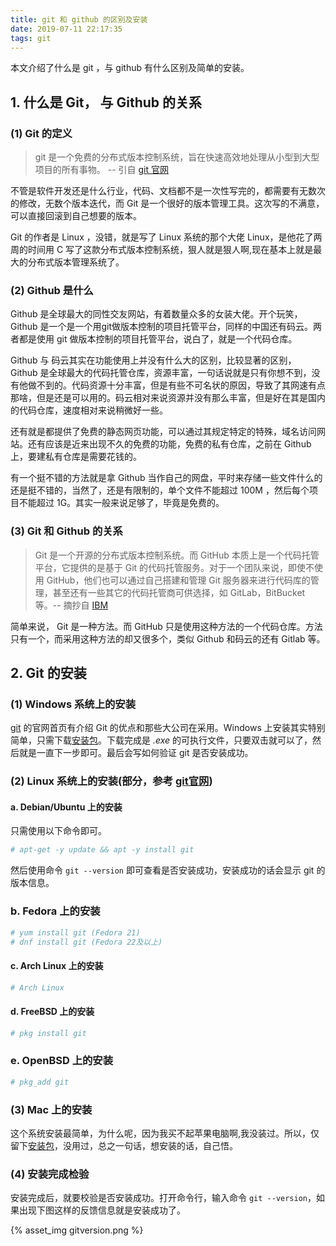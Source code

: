 ```yaml
---
title: git 和 github 的区别及安装
date: 2019-07-11 22:17:35
tags: git
---
```


本文介绍了什么是 git ，与 github 有什么区别及简单的安装。

<!-- more -->

## 1. 什么是 Git， 与 Github 的关系

### (1) Git 的定义

> git 是一个免费的分布式版本控制系统，旨在快速高效地处理从小型到大型项目的所有事物。 -- 引自 [git 官网](https://git-scm.com/ "点击前往")

不管是软件开发还是什么行业，代码、文档都不是一次性写完的，都需要有无数次的修改，无数个版本迭代，而 Git 是一个很好的版本管理工具。这次写的不满意，可以直接回滚到自己想要的版本。

Git 的作者是 Linux ，没错，就是写了 Linux 系统的那个大佬 Linux，是他花了两周的时间用 C 写了这款分布式版本控制系统，狠人就是狠人啊,现在基本上就是最大的分布式版本管理系统了。

### (2) Github 是什么

Github 是全球最大的同性交友网站，有着数量众多的女装大佬。开个玩笑，Github 是一个是一个用git做版本控制的项目托管平台，同样的中国还有码云。两者都是使用 git 做版本控制的项目托管平台，说白了，就是一个代码仓库。

Github 与 码云其实在功能使用上并没有什么大的区别，比较显著的区别， Github 是全球最大的代码托管仓库，资源丰富，一句话说就是只有你想不到，没有他做不到的。代码资源十分丰富，但是有些不可名状的原因，导致了其网速有点那啥，但是还是可以用的。码云相对来说资源并没有那么丰富，但是好在其是国内的代码仓库，速度相对来说稍微好一些。

还有就是都提供了免费的静态网页功能，可以通过其规定特定的特殊，域名访问网站。还有应该是近来出现不久的免费的功能，免费的私有仓库，之前在 Github 上，要建私有仓库是需要花钱的。

有一个挺不错的方法就是拿 Github 当作自己的网盘，平时来存储一些文件什么的还是挺不错的，当然了，还是有限制的，单个文件不能超过 100M ，然后每个项目不能超过 1G。其实一般来说足够了，毕竟是免费的。

### (3) Git 和 Github 的关系

> Git 是一个开源的分布式版本控制系统。而 GitHub 本质上是一个代码托管平台，它提供的是基于 Git 的代码托管服务。对于一个团队来说，即使不使用 GitHub，他们也可以通过自己搭建和管理 Git 服务器来进行代码库的管理，甚至还有一些其它的代码托管商可供选择，如 GitLab，BitBucket 等。-- 摘抄自 [IBM](https://www.ibm.com/developerworks/cn/opensource/os-cn-git-and-github-1/index.html "原文链接地址")

简单来说， Git 是一种方法。而 GitHub 只是使用这种方法的一个代码仓库。方法只有一个，而采用这种方法的却又很多个，类似 Github 和码云的还有 Gitlab 等。

## 2. Git 的安装

### (1) Windows 系统上的安装

[git](https://git-scm.com/ "点击前往官网") 的官网首页有介绍 Git 的优点和那些大公司在采用。Windows 上安装其实特别简单，只需下载[安装包](https://git-scm.com/download/win "git-windows")。下载完成是 *.exe* 的可执行文件，只要双击就可以了，然后就是一直下一步即可。最后会写如何验证 git 是否安装成功。

### (2) Linux 系统上的安装(部分，参考 [git官网](https://git-scm.com/download/linux "Download for Linux and Unix"))

#### a. Debian/Ubuntu 上的安装

只需使用以下命令即可。

``` bash
# apt-get -y update && apt -y install git
```

然后使用命令 `git --version` 即可查看是否安装成功，安装成功的话会显示 git 的版本信息。

### b. Fedora 上的安装

``` bash
# yum install git (Fedora 21)
# dnf install git (Fedora 22及以上)
```

#### c. Arch Linux 上的安装

``` bash
# Arch Linux
```

#### d. FreeBSD 上的安装

``` bash
# pkg install git
```

### e. OpenBSD 上的安装

``` bash
# pkg_add git
```

### (3) Mac 上的安装

这个系统安装最简单，为什么呢，因为我买不起苹果电脑啊,我没装过。所以，仅留下[安装包](https://git-scm.com/download/mac "点击下载")，没用过，总之一句话，想安装的话，自己悟。

### (4) 安装完成检验

安装完成后，就要校验是否安装成功。打开命令行，输入命令 `git --version`，如果出现下图这样的反馈信息就是安装成功了。

{% asset_img gitversion.png %}
